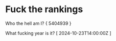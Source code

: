 # Fuck the rankings

Who the hell am I?
{ 5404939 }

What fucking year is it?
[ 2024-10-23T14:00:00Z ]
